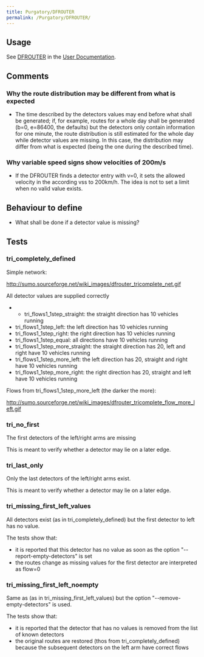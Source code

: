 ```yaml
---
title: Purgatory/DFROUTER
permalink: /Purgatory/DFROUTER/
---
```


## Usage

See [DFROUTER](../DFROUTER.md) in the [User Documentation](../index.md).

## Comments

### Why the route distribution may be different from what is expected

- The time described by the detectors values may end before what shall
  be generated; if, for example, routes for a whole day shall be
  generated (b=0, e=86400, the defaults) but the detectors only
  contain information for one minute, the route distribution is still
  estimated for the whole day while detector values are missing. In
  this case, the distribution may differ from what is expected (being
  the one during the described time).

### Why variable speed signs show velocities of 200m/s

- If the DFROUTER finds a detector entry with v=0, it sets the allowed
  velocity in the according vss to 200km/h. The idea is not to set a
  limit when no valid value exists.

## Behaviour to define

- What shall be done if a detector value is missing?

## Tests

### tri_completely_defined

Simple network:

<http://sumo.sourceforge.net/wiki_images/dfrouter_tricomplete_net.gif>

All detector values are supplied correctly

-   - tri_flows1_1step_straight: the straight direction has 10
    vehicles running
  - tri_flows1_1step_left: the left direction has 10 vehicles
    running
  - tri_flows1_1step_right: the right direction has 10 vehicles
    running
  - tri_flows1_1step_equal: all directions have 10 vehicles
    running
  - tri_flows1_1step_more_straight: the straight direction has
    20, left and right have 10 vehicles running
  - tri_flows1_1step_more_left: the left direction has 20,
    straight and right have 10 vehicles running
  - tri_flows1_1step_more_right: the right direction has 20,
    straight and left have 10 vehicles running

Flows from tri_flows1_1step_more_left (the darker the more):

<http://sumo.sourceforge.net/wiki_images/dfrouter_tricomplete_flow_more_left.gif>

### tri_no_first

The first detectors of the left/right arms are missing

This is meant to verify whether a detector may lie on a later edge.

### tri_last_only

Only the last detectors of the left/right arms exist.

This is meant to verify whether a detector may lie on a later edge.

### tri_missing_first_left_values

All detectors exist (as in tri_completely_defined) but the first
detector to left has no value.

The tests show that:

- it is reported that this detector has no value as soon as the option
  "--report-empty-detectors" is set
- the routes change as missing values for the first detector are
  interpreted as flow=0

### tri_missing_first_left_noempty

Same as (as in tri_missing_first_left_values) but the option
"--remove-empty-detectors" is used.

The tests show that:

- it is reported that the detector that has no values is removed from
  the list of known detectors
- the original routes are restored (thos from
  tri_completely_defined) because the subsequent detectors on the
  left arm have correct flows